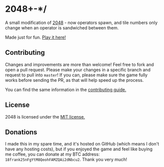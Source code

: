 # 2048+-*/
A small modification of [2048](https://github.com/gabrielecirulli/2048) - now operators spawn, and tile numbers only change when an operator is sandwiched between them.

Made just for fun. [Play it here!](http://frankh.github.io/2048/)

## Contributing
Changes and improvements are more than welcome! Feel free to fork and open a pull request. Please make your changes in a specific branch and request to pull into `master`! If you can, please make sure the game fully works before sending the PR, as that will help speed up the process.

You can find the same information in the [contributing guide.](https://github.com/frankh/2048/blob/master/CONTRIBUTING.md)

## License
2048 is licensed under the [MIT license.](https://github.com/gabrielecirulli/2048/blob/master/LICENSE.txt)

## Donations
I made this in my spare time, and it's hosted on GitHub (which means I don't have any hosting costs), but if you enjoyed the game and feel like buying me coffee, you can donate at my BTC address: `18frank25nFgYtM8QeohFAMZQAi2dNbcu2`. Thank you very much!
